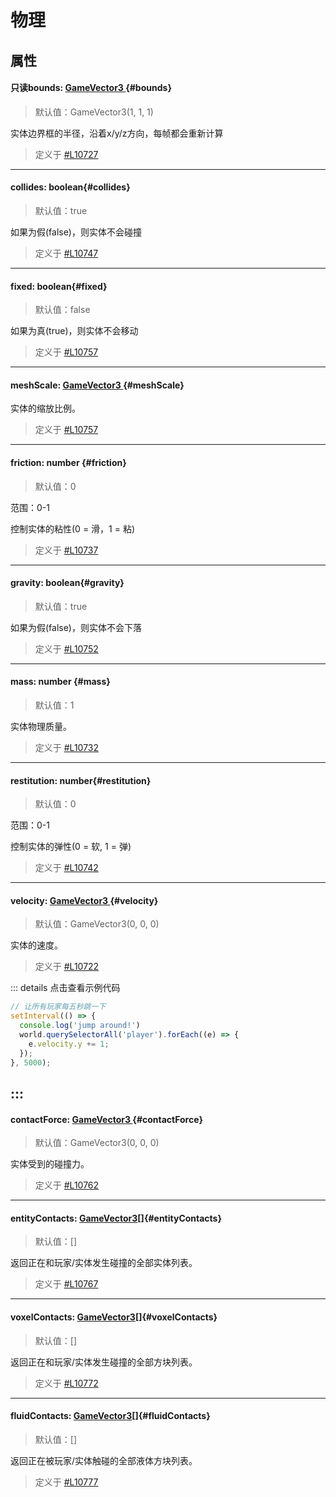 <script setup>
import '/style.css'
</script>
# 物理
## 属性

#### <font id="API" /><font id="ReadOnly">只读</font>bounds<font id="Type">: [GameVector3 ](https://www.yuque.com/box3lab/api/sug8utrs043aep5v)</font>{#bounds}
> 默认值：GameVector3(1, 1, 1)

实体边界框的半径，沿着x/y/z方向，每帧都会重新计算

> 定义于 [#L10727](https://github.com/box3lab/arena_dts/blob/main/GameAPI.d.ts#L10727)
---


#### <font id="API" />collides<font id="Type">: boolean</font>{#collides}
> 默认值：true

如果为假(false)，则实体不会碰撞

> 定义于 [#L10747](https://github.com/box3lab/arena_dts/blob/main/GameAPI.d.ts#L10747)
---


#### <font id="API" />fixed<font id="Type">: boolean</font>{#fixed}
> 默认值：false

如果为真(true)，则实体不会移动

> 定义于 [#L10757](https://github.com/box3lab/arena_dts/blob/main/GameAPI.d.ts#L10757)
---


#### <font id="API" />meshScale<font id="Type">: [GameVector3 ](https://www.yuque.com/box3lab/api/sug8utrs043aep5v)</font>{#meshScale}
实体的缩放比例。

> 定义于 [#L10757](https://github.com/box3lab/arena_dts/blob/main/GameAPI.d.ts#L10757)
---


#### <font id="API" />friction<font id="Type">: number </font>{#friction}
> 默认值：0

范围：0-1

控制实体的粘性(0 = 滑，1 = 粘)

> 定义于 [#L10737](https://github.com/box3lab/arena_dts/blob/main/GameAPI.d.ts#L10737)
---


#### <font id="API" />gravity<font id="Type">: boolean</font>{#gravity}
> 默认值：true

如果为假(false)，则实体不会下落

> 定义于 [#L10752](https://github.com/box3lab/arena_dts/blob/main/GameAPI.d.ts#L10752)
---


#### <font id="API" />mass<font id="Type">: number </font>{#mass}
> 默认值：1

实体物理质量。

> 定义于 [#L10732](https://github.com/box3lab/arena_dts/blob/main/GameAPI.d.ts#L10732)
---


#### <font id="API" />restitution<font id="Type">: number</font>{#restitution}
> 默认值：0

范围：0-1

控制实体的弹性(0 = 软, 1 = 弹)


> 定义于 [#L10742](https://github.com/box3lab/arena_dts/blob/main/GameAPI.d.ts#L10742)

---


#### <font id="API" />velocity<font id="Type">: [GameVector3 ](https://www.yuque.com/box3lab/api/sug8utrs043aep5v)</font>{#velocity}
> 默认值：GameVector3(0, 0, 0)

实体的速度。

> 定义于 [#L10722](https://github.com/box3lab/arena_dts/blob/main/GameAPI.d.ts#L10722)

::: details 点击查看示例代码
```javascript
// 让所有玩家每五秒跳一下
setInterval(() => {
  console.log('jump around!')
  world.querySelectorAll('player').forEach((e) => {
    e.velocity.y += 1;
  });
}, 5000);
```
:::
---


#### <font id="API" />contactForce<font id="Type">: [GameVector3 ](https://www.yuque.com/box3lab/api/sug8utrs043aep5v)</font>{#contactForce}
> 默认值：GameVector3(0, 0, 0)

实体受到的碰撞力。

> 定义于 [#L10762](https://github.com/box3lab/arena_dts/blob/main/GameAPI.d.ts#L10762)
---


#### <font id="API" />entityContacts<font id="Type">: [GameVector3](https://www.yuque.com/box3lab/api/sug8utrs043aep5v)[]</font>{#entityContacts}
> 默认值：[]

返回正在和玩家/实体发生碰撞的全部实体列表。

> 定义于 [#L10767](https://github.com/box3lab/arena_dts/blob/main/GameAPI.d.ts#L10767)
---


#### <font id="API" />voxelContacts<font id="Type">: [GameVector3](https://www.yuque.com/box3lab/api/sug8utrs043aep5v)[]</font>{#voxelContacts}
> 默认值：[]

返回正在和玩家/实体发生碰撞的全部方块列表。

> 定义于 [#L10772](https://github.com/box3lab/arena_dts/blob/main/GameAPI.d.ts#L10772)
---


#### <font id="API" />fluidContacts<font id="Type">: [GameVector3](https://www.yuque.com/box3lab/api/sug8utrs043aep5v)[]</font>{#fluidContacts}
> 默认值：[]

返回正在被玩家/实体触碰的全部液体方块列表。

> 定义于 [#L10777](https://github.com/box3lab/arena_dts/blob/main/GameAPI.d.ts#L10777)